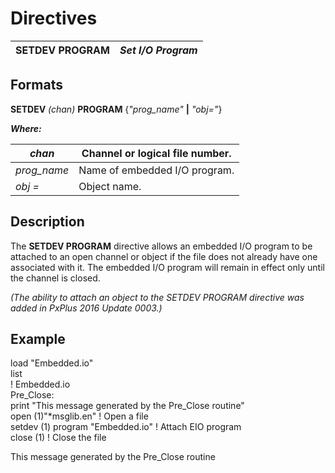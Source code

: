 # Directives 

**SETDEV PROGRAM** |  **_Set I/O Program_**  
---|---  
  
## Formats

**SETDEV**  _(chan)_ **PROGRAM** {_"prog_name"_ **|**  _"obj="_}

**_Where:_**

_chan_ |  Channel or logical file number.  
---|---  
_prog_name_ |  Name of embedded I/O program.  
_obj_ _=_ |  Object name.  
  
##  Description

The **SETDEV PROGRAM** directive allows an embedded I/O program to be attached to an open channel or object if the file does not already have one associated with it. The embedded I/O program will remain in effect only until the channel is closed.

_(The ability to attach an object to the SETDEV PROGRAM directive was added in PxPlus 2016 Update 0003.)_

##  Example

load "Embedded.io"  
list  
! Embedded.io  
Pre_Close:  
print "This message generated by the Pre_Close routine"  
open (1)"*msglib.en" ! Open a file  
setdev (1) program "Embedded.io" ! Attach EIO program  
close (1) ! Close the file  
  
This message generated by the Pre_Close routine
